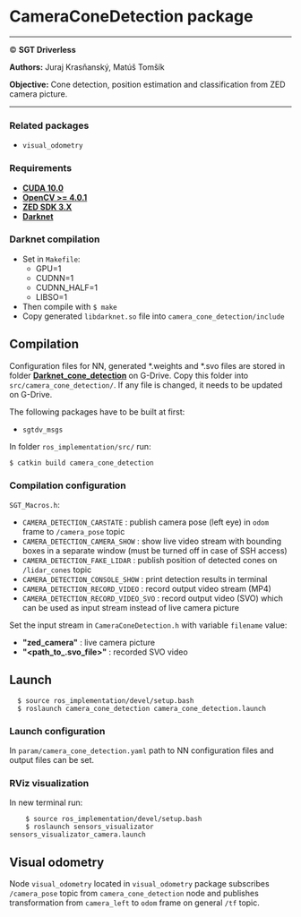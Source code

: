 # **CameraConeDetection package**

___

&copy; **SGT Driverless**

**Authors:** Juraj Krasňanský, Matúš Tomšík

**Objective:** Cone detection, position estimation and classification from ZED camera picture.

___

### Related packages
* `visual_odometry`

### Requirements

* [**CUDA 10.0**](https://developer.nvidia.com/embedded/jetpack)
* [**OpenCV >= 4.0.1**](https://developer.nvidia.com/embedded/jetpack)
* [**ZED SDK 3.X**](https://www.stereolabs.com/developers/release/)
* [**Darknet**](https://github.com/AlexeyAB/darknet)  
  

### Darknet compilation
* Set in `Makefile`:
  * GPU=1
  * CUDNN=1
  * CUDNN_HALF=1
  * LIBSO=1
* Then compile with `$ make`
* Copy generated `libdarknet.so` file into `camera_cone_detection/include`


## Compilation

Configuration files for NN, generated *.weights and *.svo files are stored in folder [**Darknet_cone_detection**](https://drive.google.com/drive/folders/144MJlPqqrMii9dVJtaWv_vCwrJNkGFed?usp=sharing) on G-Drive. Copy this folder into `src/camera_cone_detection/`. If any file is changed, it needs to be updated on G-Drive.

The following packages have to be built at first:
  - `sgtdv_msgs`

In folder `ros_implementation/src/` run:
```
$ catkin build camera_cone_detection
```

### Compilation configuration

`SGT_Macros.h`:
 * `CAMERA_DETECTION_CARSTATE` : publish camera pose (left eye) in `odom` frame to `/camera_pose` topic
 * `CAMERA_DETECTION_CAMERA_SHOW` : show live video stream with bounding boxes in a separate window (must be turned off in case of SSH access)
 * `CAMERA_DETECTION_FAKE_LIDAR` : publish position of detected cones on `/lidar_cones` topic
 * `CAMERA_DETECTION_CONSOLE_SHOW` : print detection results in terminal
 * `CAMERA_DETECTION_RECORD_VIDEO` : record output video stream (MP4)
 * `CAMERA_DETECTION_RECORD_VIDEO_SVO` : record output video (SVO) which can be used as input stream instead of live camera picture

Set the input stream in `CameraConeDetection.h` with variable `filename` value:
 * **"zed_camera"** : live camera picture
 * **"<path_to_.svo_file>"** : recorded SVO video

## Launch
```
  $ source ros_implementation/devel/setup.bash
  $ roslaunch camera_cone_detection camera_cone_detection.launch
```

### Launch configuration
In `param/camera_cone_detection.yaml` path to NN configuration files and output files can be set.

### RViz visualization
In new terminal run:
```
    $ source ros_implementation/devel/setup.bash
    $ roslaunch sensors_visualizator sensors_visualizator_camera.launch
```

 ## Visual odometry
 Node `visual_odometry` located in `visual_odometry` package subscribes `/camera_pose` topic from `camera_cone_detection` node and publishes transformation from `camera_left` to `odom` frame on general `/tf` topic.

